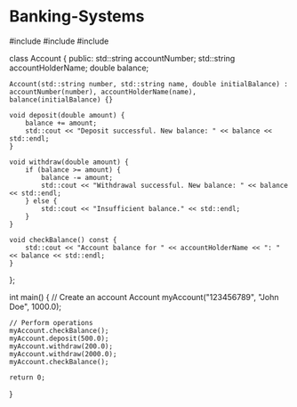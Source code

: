 # Banking-Systems
#include <iostream>
#include <string>
#include <vector>

class Account {
public:
    std::string accountNumber;
    std::string accountHolderName;
    double balance;

    Account(std::string number, std::string name, double initialBalance) : accountNumber(number), accountHolderName(name), balance(initialBalance) {}

    void deposit(double amount) {
        balance += amount;
        std::cout << "Deposit successful. New balance: " << balance << std::endl;
    }

    void withdraw(double amount) {
        if (balance >= amount) {
            balance -= amount;
            std::cout << "Withdrawal successful. New balance: " << balance << std::endl;
        } else {
            std::cout << "Insufficient balance." << std::endl;
        }
    }

    void checkBalance() const {
        std::cout << "Account balance for " << accountHolderName << ": " << balance << std::endl;
    }
};

int main() {
    // Create an account
    Account myAccount("123456789", "John Doe", 1000.0);

    // Perform operations
    myAccount.checkBalance();
    myAccount.deposit(500.0);
    myAccount.withdraw(200.0);
    myAccount.withdraw(2000.0);
    myAccount.checkBalance();

    return 0;
}
